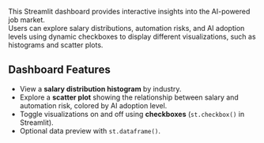 This Streamlit dashboard provides interactive insights into the AI-powered job market.  
Users can explore salary distributions, automation risks, and AI adoption levels using dynamic checkboxes to display different visualizations, such as histograms and scatter plots.
## Dashboard Features
- View a **salary distribution histogram** by industry.  
- Explore a **scatter plot** showing the relationship between salary and automation risk, colored by AI adoption level.  
- Toggle visualizations on and off using **checkboxes** (`st.checkbox()` in Streamlit).  
- Optional data preview with `st.dataframe()`.  
